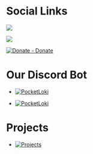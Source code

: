 
# Social Links

![](https://discordapp.com/api/guilds/1082401271098638417/widget.png?style=banner2)<br>

[![](https://dcbadge.vercel.app/api/server/R89XUt7uMa)](https://discord.gg/R89XUt7uMa)

[![Donate - Donate](https://img.shields.io/badge/Donate-COFFEE-0b0b0b?style=for-the-badge)](https://ko-fi.com/artsvn)

# Our Discord Bot

* [![PocketLoki](https://img.shields.io/badge/PocketLoki-TicketBot-0B0B0B?logo=https%3A%2F%2Fmedia.discordapp.net%2Fattachments%2F1082425019218546868%2F1095767985853042970%2Fpack_icon.png)](https://discord.com/api/oauth2/authorize?client_id=1048883477149392928&permissions=8&scope=bot%20applications.commands)<br>

* [![PocketLoki](https://img.shields.io/badge/PocketLoki-GiveawayBot-0B0B0B?logo=https%3A%2F%2Fmedia.discordapp.net%2Fattachments%2F1082425019218546868%2F1095767985853042970%2Fpack_icon.png)](https://discord.com/api/oauth2/authorize?client_id=1063250459118276618&permissions=8&scope=bot%20applications.commands)

# Projects

* [![Projects](https://img.shields.io/badge/Check-Release-0b0b0b?style=for-the-badge)](https://github.com/artsvn/pocketloki/releases)

